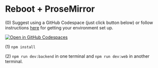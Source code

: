 # Reboot + ProseMirror

(0) Suggest using a GitHub Codespace (just click button below) or follow instructions [here](https://docs.reboot.dev/develop/overview) for getting your environment set up.

[![Open in GitHub Codespaces](https://github.com/codespaces/badge.svg)](https://codespaces.new/reboot-dev/reboot-prosemirror)

(1) `npm install`

(2) `npm run dev:backend` in one terminal and `npm run dev:web` in another terminal.
